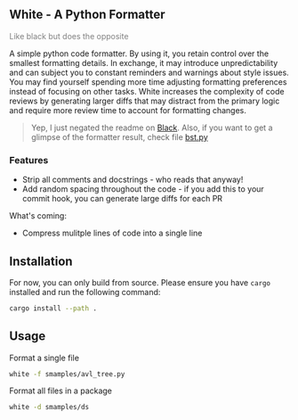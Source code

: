 ## White - A Python Formatter

<p style="color: gray;">Like black but does the opposite</p>

A simple python code formatter. By using it, you retain control over the smallest formatting details. In exchange, it may introduce unpredictability and can subject you to constant reminders and warnings about style issues. You may find yourself spending more time adjusting formatting preferences instead of focusing on other tasks. White increases the complexity of code reviews by generating larger diffs that may distract from the primary logic and require more review time to account for formatting changes.

> Yep, I just negated the readme on [Black](https://github.com/psf/black). Also, if you want to get a glimpse of the formatter result, check file [bst.py](samples/ds/bst.py)

### Features

- Strip all comments and docstrings - who reads that anyway!
- Add random spacing throughout the code - if you add this to your commit hook, you can generate large diffs for each PR

What's coming:

- Compress mulitple lines of code into a single line

## Installation

For now, you can only build from source. Please ensure you have `cargo` installed and run the following command:

```bash
cargo install --path .
```

## Usage

Format a single file

```bash
white -f smamples/avl_tree.py
```

Format all files in a package

```bash
white -d smamples/ds
```
